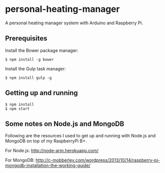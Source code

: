 # personal-heating-manager
A personal heating manager system with Arduino and Raspberry Pi.

## Prerequisites

Install the Bower package manager:
```
$ npm install -g bower
```

Install the Gulp task manager:
```
$ npm install gulp -g
```

## Getting up and running
```
$ npm install
$ npm start
```
## Some notes on Node.js and MongoDB

Following are the resources I used to get up and running with Node.js and MongoDB on top of my RaspberryPi B+.

For Node.js:
http://node-arm.herokuapp.com/

For MongoDB:
http://c-mobberley.com/wordpress/2013/10/14/raspberry-pi-mongodb-installation-the-working-guide/
